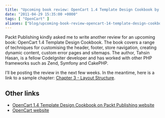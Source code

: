 ```yaml
---
title: "Upcoming book review: OpenCart 1.4 Template Design Cookbook by Tahsin Hasan"
date: "2011-04-29 15:35:00 +0000"
tags: [ "OpenCart" ]
aliases: ["blog/upcoming-book-review-opencart-14-template-design-cookbook-tahsin-hasan"]
---
```

Packt Publishing kindly asked me to write another review for an upcoming book: OpenCart 1.4 Template Design Cookbook. The book covers a range of techniques for customising the header, footer, store navigation, creating dynamic content, custom error pages and sitemaps. The author, Tahsin Hasan, is a fellow CodeIgniter developer and has worked with other PHP frameworks such as Zend, Symfony and CakePHP.

<!--more-->

I’ll be posting the review in the next few weeks. In the meantime, here is a link to a sample chapter: [Chapter 3 - Layout Structure](http://www.packtpub.com/sites/default/files/4309OS-Chapter-3-Layout-Structure.pdf?utm_source=packtpub&utm_medium=free&utm_campaign=pdf).

## Other links

* [OpenCart 1.4 Template Design Cookbook on Packt Publishing website](http://link.packtpub.com/Cm452D)
* [OpenCart website](http://www.opencart.com/)